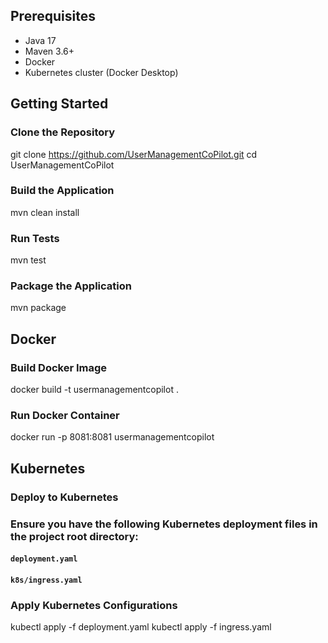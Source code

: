 ## Prerequisites

- Java 17
- Maven 3.6+
- Docker
- Kubernetes cluster (Docker Desktop)

## Getting Started

### Clone the Repository
git clone https://github.com/UserManagementCoPilot.git 
cd UserManagementCoPilot

### Build the Application
mvn clean install

### Run Tests
mvn test

### Package the Application
mvn package

## Docker
### Build Docker Image
docker build -t usermanagementcopilot .


### Run Docker Container
docker run -p 8081:8081 usermanagementcopilot

## Kubernetes
### Deploy to Kubernetes
### Ensure you have the following Kubernetes deployment files in the project root directory:
#### `deployment.yaml`
#### `k8s/ingress.yaml`


### Apply Kubernetes Configurations

kubectl apply -f deployment.yaml 
kubectl apply -f ingress.yaml
